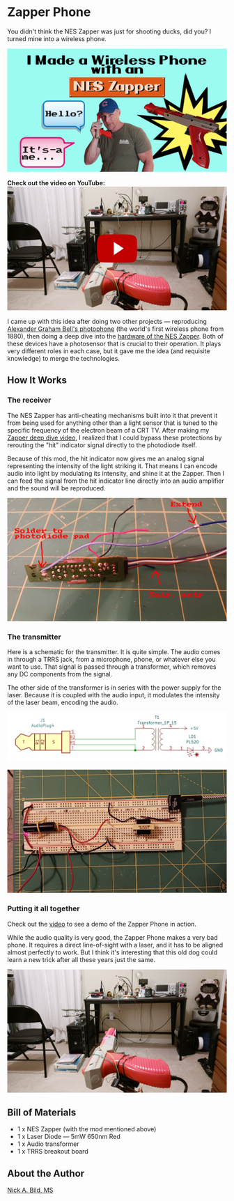 # Zapper Phone

You didn't think the NES Zapper was just for shooting ducks, did you? I turned mine into a wireless phone.

![](https://raw.githubusercontent.com/nickbild/zapper_phone/refs/heads/main/media/logo.jpg)

**Check out the video on YouTube:**
<a href="https://www.youtube.com/watch?v=N6qzJRUytfU">![](https://raw.githubusercontent.com/nickbild/zapper_phone/refs/heads/main/media/youtube_preview.jpg)</a>

I came up with this idea after doing two other projects — reproducing [Alexander Graham Bell's photophone](https://www.youtube.com/watch?v=XQ86fkRRS5M) (the world's first wireless phone from 1880), then doing a deep dive into the [hardware of the NES Zapper](https://www.youtube.com/watch?v=cWvGYfH0B30). Both of these devices have a photosensor that is crucial to their operation. It plays very different roles in each case, but it gave me the idea (and requisite knowledge) to merge the technologies.

## How It Works

### The receiver

The NES Zapper has anti-cheating mechanisms built into it that prevent it from being used for anything other than a light sensor that is tuned to the specific frequency of the electron beam of a CRT TV. After making my [Zapper deep dive video](https://www.youtube.com/watch?v=cWvGYfH0B30), I realized that I could bypass these protections by rerouting the "hit" indicator signal directly to the photodiode itself.

Because of this mod, the hit indicator now gives me an analog signal representing the intensity of the light striking it. That means I can encode audio into light by modulating its intensity, and shine it at the Zapper. Then I can feed the signal from the hit indicator line directly into an audio amplifier and the sound will be reproduced.

![](https://raw.githubusercontent.com/nickbild/zapper_phone/refs/heads/main/media/zapper_mod_annotated.jpg)

### The transmitter

Here is a schematic for the transmitter. It is quite simple. The audio comes in through a TRRS jack, from a microphone, phone, or whatever else you want to use. That signal is passed through a transformer, which removes any DC components from the signal.

The other side of the transformer is in series with the power supply for the laser. Because it is coupled with the audio input, it modulates the intensity of the laser beam, encoding the audio.

![](https://raw.githubusercontent.com/nickbild/zapper_phone/refs/heads/main/media/transmitter_schematic_crop.jpg)

![](https://raw.githubusercontent.com/nickbild/zapper_phone/refs/heads/main/media/top_sm.jpg)

### Putting it all together

Check out the [video](https://www.youtube.com/watch?v=N6qzJRUytfU) to see a demo of the Zapper Phone in action.

While the audio quality is very good, the Zapper Phone makes a very bad phone. It requires a direct line-of-sight with a laser, and it has to be aligned almost perfectly to work. But I think it's interesting that this old dog could learn a new trick after all these years just the same.

![](https://raw.githubusercontent.com/nickbild/zapper_phone/refs/heads/main/media/zapper_mount_point_sm.jpg)

## Bill of Materials

- 1 x NES Zapper (with the mod mentioned above)
- 1 x Laser Diode — 5mW 650nm Red
- 1 x Audio transformer
- 1 x TRRS breakout board

## About the Author

[Nick A. Bild, MS](https://nickbild79.firebaseapp.com/#!/)
